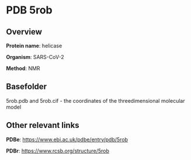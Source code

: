 # PDB 5rob

## Overview

**Protein name**: helicase

**Organism**: SARS-CoV-2

**Method**: NMR



## Basefolder

5rob.pdb and 5rob.cif - the coordinates of the threedimensional molecular model



## Other relevant links 
**PDBe**:  https://www.ebi.ac.uk/pdbe/entry/pdb/5rob
 
**PDBr**: https://www.rcsb.org/structure/5rob 
